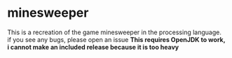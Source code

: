# minesweeper
This is a recreation of the game minesweeper in the processing language.  
if you see any bugs, please open an issue
**This requires OpenJDK to work, i cannot make an included release because it is too heavy**

